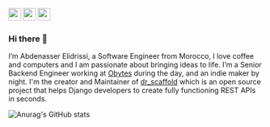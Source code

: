 <!--
**Abdenasser/Abdenasser** is a ✨ _special_ ✨ repository because its `README.md` (this file) appears on your GitHub profile.

Here are some ideas to get you started:

- 🔭 I’m currently working on ...
- 🌱 I’m currently learning ...
- 👯 I’m looking to collaborate on ...
- 🤔 I’m looking for help with ...
- 💬 Ask me about ...
- 📫 How to reach me: ...
- 😄 Pronouns: ...
- ⚡ Fun fact: ...
-->

<p><a href="https://www.twitter.com/__abdenasser"><img src="https://img.shields.io/badge/twitter-%231DA1F2.svg?&style=for-the-badge&logo=twitter&logoColor=white" height=25></a> <a href="https://www.linkedin.com/in/abdenasser"><img src="https://img.shields.io/badge/linkedin-%230077B5.svg?&style=for-the-badge&logo=linkedin&logoColor=white" height=25></a> <a href="https://medium.com/@__abdenasser"><img src="https://img.shields.io/badge/medium-%2312100E.svg?&style=for-the-badge&logo=medium&logoColor=white" height=25></a></p>

### Hi there 👋

I’m Abdenasser Elidrissi, a Software Engineer from Morocco, I love coffee and computers and I am passionate about bringing ideas to life.
I’m a Senior Backend Engineer working at [Obytes](https://obytes.com) during the day, and an indie maker by night.
I'm the creator and Maintainer of [dr_scaffold](https://github.com/Abdenasser/dr_scaffold) which is an open source project that helps Django developers to create fully functioning REST APIs in seconds.

![Anurag's GitHub stats](https://github-readme-stats.vercel.app/api?username=Abdenasser&show_icons=true&title_color=24292E&text_color=24292E&icon_color=0A6AD3)
